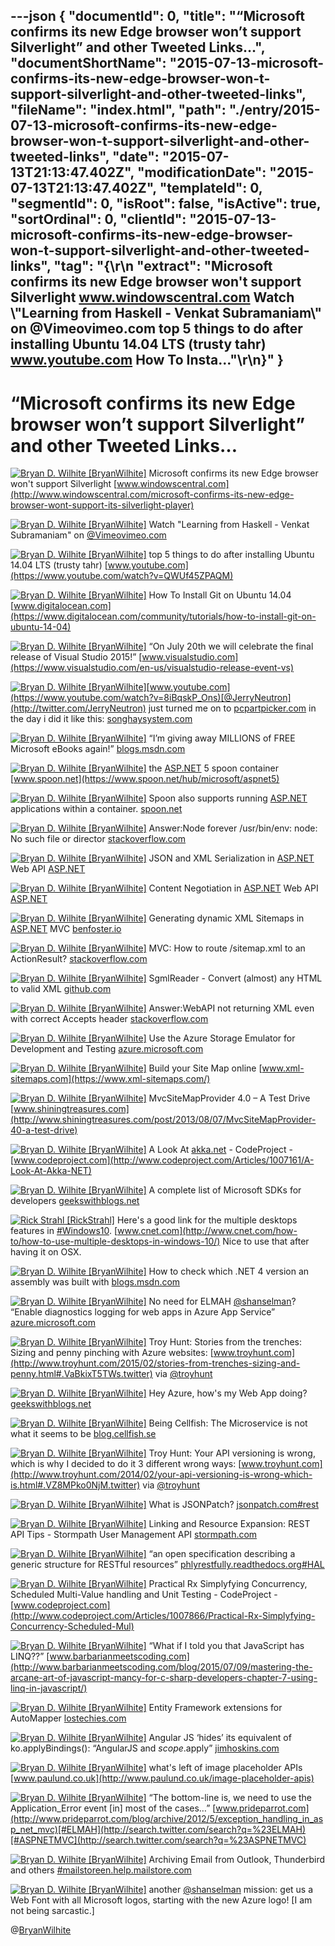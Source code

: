 ---json
{
  "documentId": 0,
  "title": "“Microsoft confirms its new Edge browser won’t support Silverlight” and other Tweeted Links…",
  "documentShortName": "2015-07-13-microsoft-confirms-its-new-edge-browser-won-t-support-silverlight-and-other-tweeted-links",
  "fileName": "index.html",
  "path": "./entry/2015-07-13-microsoft-confirms-its-new-edge-browser-won-t-support-silverlight-and-other-tweeted-links",
  "date": "2015-07-13T21:13:47.402Z",
  "modificationDate": "2015-07-13T21:13:47.402Z",
  "templateId": 0,
  "segmentId": 0,
  "isRoot": false,
  "isActive": true,
  "sortOrdinal": 0,
  "clientId": "2015-07-13-microsoft-confirms-its-new-edge-browser-won-t-support-silverlight-and-other-tweeted-links",
  "tag": "{\r\n  \"extract\": \"Microsoft confirms its new Edge browser won't support Silverlight www.windowscentral.com Watch \\\"Learning from Haskell - Venkat Subramaniam\\\" on @Vimeovimeo.com top 5 things to do after installing Ubuntu 14.04 LTS (trusty tahr) www.youtube.com How To Insta...\"\r\n}"
}
---

# “Microsoft confirms its new Edge browser won’t support Silverlight” and other Tweeted Links…

[<img alt="Bryan D. Wilhite [BryanWilhite]" src="https://songhay.blob.core.windows.net/shared-social-twitter/BryanWilhite.jpeg">](http://songhayblog.azurewebsites.net/ "Bryan D. Wilhite [BryanWilhite]") Microsoft confirms its new Edge browser won't support Silverlight [www.windowscentral.com](http://www.windowscentral.com/microsoft-confirms-its-new-edge-browser-wont-support-its-silverlight-player)

[<img alt="Bryan D. Wilhite [BryanWilhite]" src="https://songhay.blob.core.windows.net/shared-social-twitter/BryanWilhite.jpeg">](http://songhayblog.azurewebsites.net/ "Bryan D. Wilhite [BryanWilhite]") Watch "Learning from Haskell - Venkat Subramaniam" on [@Vimeo](http://twitter.com/Vimeo)[vimeo.com](https://vimeo.com/131409651?ref=tw-share)

[<img alt="Bryan D. Wilhite [BryanWilhite]" src="https://songhay.blob.core.windows.net/shared-social-twitter/BryanWilhite.jpeg">](http://songhayblog.azurewebsites.net/ "Bryan D. Wilhite [BryanWilhite]") top 5 things to do after installing Ubuntu 14.04 LTS (trusty tahr) [www.youtube.com](https://www.youtube.com/watch?v=QWUf45ZPAQM)

[<img alt="Bryan D. Wilhite [BryanWilhite]" src="https://songhay.blob.core.windows.net/shared-social-twitter/BryanWilhite.jpeg">](http://songhayblog.azurewebsites.net/ "Bryan D. Wilhite [BryanWilhite]") How To Install Git on Ubuntu 14.04 [www.digitalocean.com](https://www.digitalocean.com/community/tutorials/how-to-install-git-on-ubuntu-14-04)

[<img alt="Bryan D. Wilhite [BryanWilhite]" src="https://songhay.blob.core.windows.net/shared-social-twitter/BryanWilhite.jpeg">](http://songhayblog.azurewebsites.net/ "Bryan D. Wilhite [BryanWilhite]") “On July 20th we will celebrate the final release of Visual Studio 2015!” [www.visualstudio.com](https://www.visualstudio.com/en-us/visualstudio-release-event-vs)

[<img alt="Bryan D. Wilhite [BryanWilhite]" src="https://songhay.blob.core.windows.net/shared-social-twitter/BryanWilhite.jpeg">](http://songhayblog.azurewebsites.net/ "Bryan D. Wilhite [BryanWilhite]")[www.youtube.com](https://www.youtube.com/watch?v=8iBqskP_Ons)[@JerryNeutron](http://twitter.com/JerryNeutron) just turned me on to [pcpartpicker.com](https://pcpartpicker.com/) in the day i did it like this: [songhaysystem.com](http://songhaysystem.com/#/kb/segment/71/document/930076538)

[<img alt="Bryan D. Wilhite [BryanWilhite]" src="https://songhay.blob.core.windows.net/shared-social-twitter/BryanWilhite.jpeg">](http://songhayblog.azurewebsites.net/ "Bryan D. Wilhite [BryanWilhite]") “I’m giving away MILLIONS of FREE Microsoft eBooks again!” [blogs.msdn.com](http://blogs.msdn.com/b/mssmallbiz/archive/2015/07/07/i-m-giving-away-millions-of-free-microsoft-ebooks-again-including-windows-10-windows-8-1-windows-8-windows-7-office-2013-office-365-sharepoint-2013-dynamics-crm-powershell-exchange-server-lync-2013-system-center-azure-clo.aspx)

[<img alt="Bryan D. Wilhite [BryanWilhite]" src="https://songhay.blob.core.windows.net/shared-social-twitter/BryanWilhite.jpeg">](http://songhayblog.azurewebsites.net/ "Bryan D. Wilhite [BryanWilhite]") the [ASP.NET](http://www.asp.net/) 5 spoon container [www.spoon.net](https://www.spoon.net/hub/microsoft/aspnet5)

[<img alt="Bryan D. Wilhite [BryanWilhite]" src="https://songhay.blob.core.windows.net/shared-social-twitter/BryanWilhite.jpeg">](http://songhayblog.azurewebsites.net/ "Bryan D. Wilhite [BryanWilhite]") Spoon also supports running [ASP.NET](http://www.asp.net/) applications within a container. [spoon.net](https://spoon.net/docs/getting-started/walkthrough---aspnet)

[<img alt="Bryan D. Wilhite [BryanWilhite]" src="https://songhay.blob.core.windows.net/shared-social-twitter/BryanWilhite.jpeg">](http://songhayblog.azurewebsites.net/ "Bryan D. Wilhite [BryanWilhite]") Answer:Node forever /usr/bin/env: node: No such file or director [stackoverflow.com](http://stackoverflow.com/questions/30281057/node-forever-usr-bin-env-node-no-such-file-or-director/30281097?stw=2#30281097)

[<img alt="Bryan D. Wilhite [BryanWilhite]" src="https://songhay.blob.core.windows.net/shared-social-twitter/BryanWilhite.jpeg">](http://songhayblog.azurewebsites.net/ "Bryan D. Wilhite [BryanWilhite]") JSON and XML Serialization in [ASP.NET](http://www.asp.net/) Web API [ASP.NET](http://www.asp.net/web-api/overview/formats-and-model-binding/json-and-xml-serialization)

[<img alt="Bryan D. Wilhite [BryanWilhite]" src="https://songhay.blob.core.windows.net/shared-social-twitter/BryanWilhite.jpeg">](http://songhayblog.azurewebsites.net/ "Bryan D. Wilhite [BryanWilhite]") Content Negotiation in [ASP.NET](http://www.asp.net/) Web API [ASP.NET](http://www.asp.net/web-api/overview/formats-and-model-binding/content-negotiation)

[<img alt="Bryan D. Wilhite [BryanWilhite]" src="https://songhay.blob.core.windows.net/shared-social-twitter/BryanWilhite.jpeg">](http://songhayblog.azurewebsites.net/ "Bryan D. Wilhite [BryanWilhite]") Generating dynamic XML Sitemaps in [ASP.NET](http://www.asp.net/) MVC [benfoster.io](http://benfoster.io/blog/generating-dynamic-xml-sitemaps-in-aspnet-mvc)

[<img alt="Bryan D. Wilhite [BryanWilhite]" src="https://songhay.blob.core.windows.net/shared-social-twitter/BryanWilhite.jpeg">](http://songhayblog.azurewebsites.net/ "Bryan D. Wilhite [BryanWilhite]") MVC: How to route /sitemap.xml to an ActionResult? [stackoverflow.com](http://stackoverflow.com/questions/2006529/mvc-how-to-route-sitemap-xml-to-an-actionresult)

[<img alt="Bryan D. Wilhite [BryanWilhite]" src="https://songhay.blob.core.windows.net/shared-social-twitter/BryanWilhite.jpeg">](http://songhayblog.azurewebsites.net/ "Bryan D. Wilhite [BryanWilhite]") SgmlReader - Convert (almost) any HTML to valid XML [github.com](https://github.com/MindTouch/SGMLReader)

[<img alt="Bryan D. Wilhite [BryanWilhite]" src="https://songhay.blob.core.windows.net/shared-social-twitter/BryanWilhite.jpeg">](http://songhayblog.azurewebsites.net/ "Bryan D. Wilhite [BryanWilhite]") Answer:WebAPI not returning XML even with correct Accepts header [stackoverflow.com](http://stackoverflow.com/questions/11804301/webapi-not-returning-xml-even-with-correct-accepts-header)

[<img alt="Bryan D. Wilhite [BryanWilhite]" src="https://songhay.blob.core.windows.net/shared-social-twitter/BryanWilhite.jpeg">](http://songhayblog.azurewebsites.net/ "Bryan D. Wilhite [BryanWilhite]") Use the Azure Storage Emulator for Development and Testing [azure.microsoft.com](https://azure.microsoft.com/en-us/documentation/articles/storage-use-emulator/)

[<img alt="Bryan D. Wilhite [BryanWilhite]" src="https://songhay.blob.core.windows.net/shared-social-twitter/BryanWilhite.jpeg">](http://songhayblog.azurewebsites.net/ "Bryan D. Wilhite [BryanWilhite]") Build your Site Map online [www.xml-sitemaps.com](https://www.xml-sitemaps.com/)

[<img alt="Bryan D. Wilhite [BryanWilhite]" src="https://songhay.blob.core.windows.net/shared-social-twitter/BryanWilhite.jpeg">](http://songhayblog.azurewebsites.net/ "Bryan D. Wilhite [BryanWilhite]") MvcSiteMapProvider 4.0 – A Test Drive [www.shiningtreasures.com](http://www.shiningtreasures.com/post/2013/08/07/MvcSiteMapProvider-40-a-test-drive)

[<img alt="Bryan D. Wilhite [BryanWilhite]" src="https://songhay.blob.core.windows.net/shared-social-twitter/BryanWilhite.jpeg">](http://songhayblog.azurewebsites.net/ "Bryan D. Wilhite [BryanWilhite]") A Look At [akka.net](http://Akka.NET) - CodeProject - [www.codeproject.com](http://www.codeproject.com/Articles/1007161/A-Look-At-Akka-NET)

[<img alt="Bryan D. Wilhite [BryanWilhite]" src="https://songhay.blob.core.windows.net/shared-social-twitter/BryanWilhite.jpeg">](http://songhayblog.azurewebsites.net/ "Bryan D. Wilhite [BryanWilhite]") A complete list of Microsoft SDKs for developers [geekswithblogs.net](http://geekswithblogs.net/Jialiang/archive/2015/07/07/a-complete-list-of-microsoft-sdks-for-developers.aspx)

[<img alt="Rick Strahl [RickStrahl]" src="https://songhay.blob.core.windows.net/shared-social-twitter/RickStrahl.jpeg">](http://weblog.west-wind.com/ "Rick Strahl [RickStrahl]") Here's a good link for the multiple desktops features in [#Windows10](http://search.twitter.com/search?q=%23Windows10). [www.cnet.com](http://www.cnet.com/how-to/how-to-use-multiple-desktops-in-windows-10/) Nice to use that after having it on OSX.

[<img alt="Bryan D. Wilhite [BryanWilhite]" src="https://songhay.blob.core.windows.net/shared-social-twitter/BryanWilhite.jpeg">](http://songhayblog.azurewebsites.net/ "Bryan D. Wilhite [BryanWilhite]") How to check which .NET 4 version an assembly was built with [blogs.msdn.com](http://blogs.msdn.com/b/mspfe/archive/2015/07/07/how-to-check-which-net-4-version-an-assembly-was-built-with.aspx)

[<img alt="Bryan D. Wilhite [BryanWilhite]" src="https://songhay.blob.core.windows.net/shared-social-twitter/BryanWilhite.jpeg">](http://songhayblog.azurewebsites.net/ "Bryan D. Wilhite [BryanWilhite]") No need for ELMAH [@shanselman](http://twitter.com/shanselman)? “Enable diagnostics logging for web apps in Azure App Service” [azure.microsoft.com](https://azure.microsoft.com/en-gb/documentation/articles/web-sites-enable-diagnostic-log/)

[<img alt="Bryan D. Wilhite [BryanWilhite]" src="https://songhay.blob.core.windows.net/shared-social-twitter/BryanWilhite.jpeg">](http://songhayblog.azurewebsites.net/ "Bryan D. Wilhite [BryanWilhite]") Troy Hunt: Stories from the trenches: Sizing and penny pinching with Azure websites: [www.troyhunt.com](http://www.troyhunt.com/2015/02/stories-from-trenches-sizing-and-penny.html#.VaBkixT5TWs.twitter) via [@troyhunt](http://twitter.com/troyhunt)

[<img alt="Bryan D. Wilhite [BryanWilhite]" src="https://songhay.blob.core.windows.net/shared-social-twitter/BryanWilhite.jpeg">](http://songhayblog.azurewebsites.net/ "Bryan D. Wilhite [BryanWilhite]") Hey Azure, how's my Web App doing? [geekswithblogs.net](http://geekswithblogs.net/EltonStoneman/archive/2015/07/07/hey-azure-hows-my-web-app-doing.aspx)

[<img alt="Bryan D. Wilhite [BryanWilhite]" src="https://songhay.blob.core.windows.net/shared-social-twitter/BryanWilhite.jpeg">](http://songhayblog.azurewebsites.net/ "Bryan D. Wilhite [BryanWilhite]") Being Cellfish: The Microservice is not what it seems to be [blog.cellfish.se](http://blog.cellfish.se/2015/07/the-microservice-is-not-what-it-seems.html?spref=tw)

[<img alt="Bryan D. Wilhite [BryanWilhite]" src="https://songhay.blob.core.windows.net/shared-social-twitter/BryanWilhite.jpeg">](http://songhayblog.azurewebsites.net/ "Bryan D. Wilhite [BryanWilhite]") Troy Hunt: Your API versioning is wrong, which is why I decided to do it 3 different wrong ways: [www.troyhunt.com](http://www.troyhunt.com/2014/02/your-api-versioning-is-wrong-which-is.html#.VZ8MPko0NjM.twitter) via [@troyhunt](http://twitter.com/troyhunt)

[<img alt="Bryan D. Wilhite [BryanWilhite]" src="https://songhay.blob.core.windows.net/shared-social-twitter/BryanWilhite.jpeg">](http://songhayblog.azurewebsites.net/ "Bryan D. Wilhite [BryanWilhite]") What is JSONPatch? [jsonpatch.com](http://jsonpatch.com/)[#rest](http://search.twitter.com/search?q=%23rest)

[<img alt="Bryan D. Wilhite [BryanWilhite]" src="https://songhay.blob.core.windows.net/shared-social-twitter/BryanWilhite.jpeg">](http://songhayblog.azurewebsites.net/ "Bryan D. Wilhite [BryanWilhite]") Linking and Resource Expansion: REST API Tips - Stormpath User Management API [stormpath.com](https://stormpath.com/blog/linking-and-resource-expansion-rest-api-tips/)

[<img alt="Bryan D. Wilhite [BryanWilhite]" src="https://songhay.blob.core.windows.net/shared-social-twitter/BryanWilhite.jpeg">](http://songhayblog.azurewebsites.net/ "Bryan D. Wilhite [BryanWilhite]") “an open specification describing a generic structure for RESTful resources” [phlyrestfully.readthedocs.org](http://phlyrestfully.readthedocs.org/en/latest/halprimer.html)[#HAL](http://search.twitter.com/search?q=%23HAL)

[<img alt="Bryan D. Wilhite [BryanWilhite]" src="https://songhay.blob.core.windows.net/shared-social-twitter/BryanWilhite.jpeg">](http://songhayblog.azurewebsites.net/ "Bryan D. Wilhite [BryanWilhite]") Practical Rx Simplyfying Concurrency, Scheduled Multi-Value handling and Unit Testing - CodeProject - [www.codeproject.com](http://www.codeproject.com/Articles/1007866/Practical-Rx-Simplyfying-Concurrency-Scheduled-Mul)

[<img alt="Bryan D. Wilhite [BryanWilhite]" src="https://songhay.blob.core.windows.net/shared-social-twitter/BryanWilhite.jpeg">](http://songhayblog.azurewebsites.net/ "Bryan D. Wilhite [BryanWilhite]") “What if I told you that JavaScript has LINQ??” [www.barbarianmeetscoding.com](http://www.barbarianmeetscoding.com/blog/2015/07/09/mastering-the-arcane-art-of-javascript-mancy-for-c-sharp-developers-chapter-7-using-linq-in-javascript/)

[<img alt="Bryan D. Wilhite [BryanWilhite]" src="https://songhay.blob.core.windows.net/shared-social-twitter/BryanWilhite.jpeg">](http://songhayblog.azurewebsites.net/ "Bryan D. Wilhite [BryanWilhite]") Entity Framework extensions for AutoMapper [lostechies.com](https://lostechies.com/jimmybogard/2015/07/08/entity-framework-extensions-for-automapper/)

[<img alt="Bryan D. Wilhite [BryanWilhite]" src="https://songhay.blob.core.windows.net/shared-social-twitter/BryanWilhite.jpeg">](http://songhayblog.azurewebsites.net/ "Bryan D. Wilhite [BryanWilhite]") Angular JS ‘hides’ its equivalent of ko.applyBindings(): “AngularJS and $scope.$apply” [jimhoskins.com](http://jimhoskins.com/2012/12/17/angularjs-and-apply.html)

[<img alt="Bryan D. Wilhite [BryanWilhite]" src="https://songhay.blob.core.windows.net/shared-social-twitter/BryanWilhite.jpeg">](http://songhayblog.azurewebsites.net/ "Bryan D. Wilhite [BryanWilhite]") what's left of image placeholder APIs [www.paulund.co.uk](http://www.paulund.co.uk/image-placeholder-apis)

[<img alt="Bryan D. Wilhite [BryanWilhite]" src="https://songhay.blob.core.windows.net/shared-social-twitter/BryanWilhite.jpeg">](http://songhayblog.azurewebsites.net/ "Bryan D. Wilhite [BryanWilhite]") “The bottom-line is, we need to use the Application_Error event [in] most of the cases…” [www.prideparrot.com](http://www.prideparrot.com/blog/archive/2012/5/exception_handling_in_asp_net_mvc)[#ELMAH](http://search.twitter.com/search?q=%23ELMAH)[#ASPNETMVC](http://search.twitter.com/search?q=%23ASPNETMVC)

[<img alt="Bryan D. Wilhite [BryanWilhite]" src="https://songhay.blob.core.windows.net/shared-social-twitter/BryanWilhite.jpeg">](http://songhayblog.azurewebsites.net/ "Bryan D. Wilhite [BryanWilhite]") Archiving Email from Outlook, Thunderbird and others [#mailstore](http://search.twitter.com/search?q=%23mailstore)[en.help.mailstore.com](http://en.help.mailstore.com/Archiving_Email_from_Outlook,_Thunderbird_and_others)

[<img alt="Bryan D. Wilhite [BryanWilhite]" src="https://songhay.blob.core.windows.net/shared-social-twitter/BryanWilhite.jpeg">](http://songhayblog.azurewebsites.net/ "Bryan D. Wilhite [BryanWilhite]") another [@shanselman](http://twitter.com/shanselman) mission: get us a Web Font with all Microsoft logos, starting with the new Azure logo! [I am not being sarcastic.]

@[BryanWilhite](https://twitter.com/BryanWilhite)
